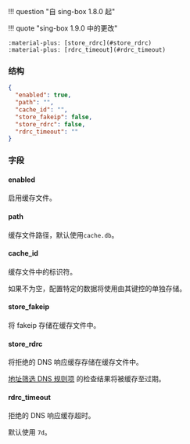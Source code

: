 !!! question "自 sing-box 1.8.0 起"

!!! quote "sing-box 1.9.0 中的更改"

    :material-plus: [store_rdrc](#store_rdrc)  
    :material-plus: [rdrc_timeout](#rdrc_timeout)  

### 结构

```json
{
  "enabled": true,
  "path": "",
  "cache_id": "",
  "store_fakeip": false,
  "store_rdrc": false,
  "rdrc_timeout": ""
}
```

### 字段

#### enabled

启用缓存文件。

#### path

缓存文件路径，默认使用`cache.db`。

#### cache_id

缓存文件中的标识符。

如果不为空，配置特定的数据将使用由其键控的单独存储。

#### store_fakeip

将 fakeip 存储在缓存文件中。

#### store_rdrc

将拒绝的 DNS 响应缓存存储在缓存文件中。

[地址筛选 DNS 规则项](/zh/configuration/dns/rule/#_3) 的检查结果将被缓存至过期。

#### rdrc_timeout

拒绝的 DNS 响应缓存超时。

默认使用 `7d`。
